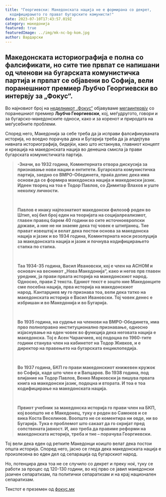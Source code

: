 ```yaml
---
title: "Георгиевски: Македонската нација не е формирана со декрет,
  кодифицирањето го прават бугарските комунисти!"
date: 2023-07-10T17:43:57.019Z
category: македонија
featured: true
featuredImage: ../img/mk-nc-bg-kom.jpg
author: Вардарски
---
```

<!--StartFragment-->

## Македонската историографија е полна со фалсификати, но сите тие првпат се напишани од членови на бугарската комунистичка партија и првпат се објавени во Софија, вели поранешниот премиер Љубчо Георгиевски во интервју за „Фокус“.

<!--EndFragment--><!--StartFragment-->

Во најновиот број на [неделникот „Фокус“](https://fokus.mk/vesnik/1448/) објавуваме [мегаинтервју](https://fokus.mk/fokus-express/lubcho-georgievski-makedonija-ke-beshe-podobra-drzhava-ako-vo-2001-godina-pomineshe-idejata-za-trampa-na-teritorii-i-naselenie/) со поранешниот премиер **Љубчо Георгиевски**, кој, меѓудругото, говори и за бугарско-македонските односи, како и за коренот и природата на меѓусебните проблеми.

Според него, Македонија за себе треба да ја исправи фалсификуваната историја, но воедно порачува дека и Бугарија треба да ја апдејтува нивната историографија, бидејќи, како што истакнува, главниот концепт и креација на македонската нација во денешна смисла ја прави бугарската комунистичката партија.

> **\-Значи, во 1932 година, Коминтерната отвора дискусија за признавање нови нации и ентитети. Бугарската комунистичка партија, заедно со ВМРО-Обединета, праќа допис дека има основи да се формира македонска нација и македонски јазик. Идеен творец на тоа е Тодор Павлов, со Димитар Влахов и уште неколку личности.**
>
>  
>
> **Павлов е инаку најпознатиот македонски филозоф роден во Штип, кој бил број еден на теоријата на социјалреализмот, главен правец барем 40 години во сите источноевропски држави, а ние не ни знаеме дека тој човек е штипјанец. Тие прават извештај и велат дека постои основа за македонска нација и јазик и во 1934 година, Коминтерната носи резолуција за македонската нација и јазик и почнува кодифицирањето стапка по стапка.**
>
>  
>
> **Таа 1934-35 година, Васил Ивановски, кој е член на АСНОМ и основач на весникот „Нова Македонија“, како и негов прв главен уредник, ја прави првата историја на македонскиот народ. Односно, прави 2 текста. Едниот текст е зошто ние Македонците сме посебна нација, прва историја на македонскиот народ. Кантарџиев му го признава тоа, вели дека татко на македонската историја е Васил Ивановски. Тој човек денес е избришан и во Македонија и во Бугарија.**
>
>  
>
> **Во 1935 година, на судење на членови на ВМРО-Обединета, има прво полноправно институционално признавање, односно изјаснување на еден човек во функција дека неговата нација е македонска. Тој е Асен Чаракчиев, кој подоцна по 1960-тите години станува член на кабинетот на Тодор Живков, и е директор на правењето на бугарската енциклопедија.**
>
>  
>
> **Во 1937 година, БКП го прави македонскиот книжевен кружок во Софија, каде што член е и Вапцаров. Во 1938 година, под влијание на Тодор Павлов, Венко Марковски ја пишува првата книга на македонски јазик, подоцна и втората. И тоа е тоа кодифицирање на македонската нација.**
>
>  
>
> **Првиот учебник за македонска историја го прави член на БКП, кој воопшто не е Македонец, туку е роден во Самоков и се вика Коста Веселинов. Воопшто не се коментира ни овде, ни во Бугарија. Тука е проблемот што сакаат да го скријат пред сопствената јавност. И, ако треба да правиме реформи на македонската историја, треба и тие – порачува Георгиевски.**

Тој вели дека еден од ретките Македонци коишто велат дека постои општа историја. Според него, јасно се гледа дека македонската нација е произлезена во еден дел од сепарација од бугарскиот народ.

Но, потенцира дека тоа не се случило со декрет и преку ноќ, туку се работи за процес од 120-130 години, во кој прво се јавил македонски јазичен сепаратизам, па политички сепаратизам и на крај национален сепаратизам.

<!--EndFragment-->

Текстот е преземен од  [фокус.мк](https://fokus.mk/)

[](https://fokus.mk/)